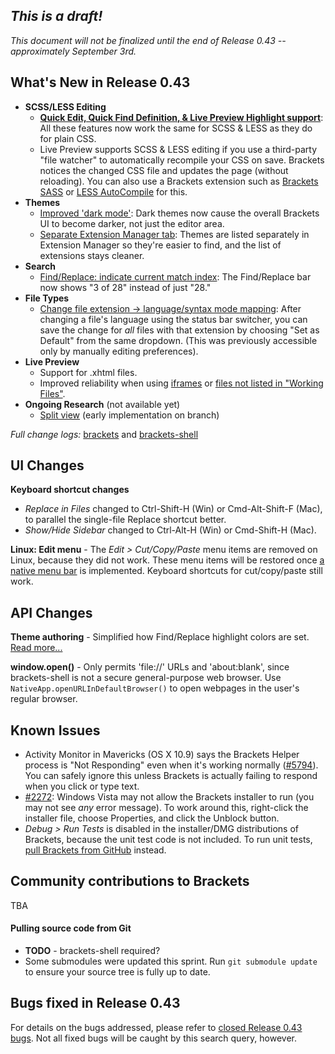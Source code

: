 _This is a draft!_
--------------------
_This document will not be finalized until the end of Release 0.43 -- approximately September 3rd._

What's New in Release 0.43
--------------------------
* **SCSS/LESS Editing**
    * **[Quick Edit, Quick Find Definition, & Live Preview Highlight support](https://trello.com/c/KoK6kPtp/1190-m-simple-support-for-less-scss-in-key-brackets-features)**: All these features now work the same for SCSS & LESS as they do for plain CSS.
    * Live Preview supports SCSS & LESS editing if you use a third-party "file watcher" to automatically recompile your CSS on save. Brackets notices the changed CSS file and updates the page (without reloading). You can also use a Brackets extension such as [Brackets SASS](https://github.com/jasonsanjose/brackets-sass) or [LESS AutoCompile](https://github.com/jdiehl/brackets-less-autocompile) for this.
* **Themes**
    * [Improved 'dark mode'](https://github.com/adobe/brackets/pull/8731): Dark themes now cause the overall Brackets UI to become darker, not just the editor area.
    * [Separate Extension Manager tab](https://github.com/adobe/brackets/pull/8759): Themes are listed separately in Extension Manager so they're easier to find, and the list of extensions stays cleaner.
* **Search**
    * [Find/Replace: indicate current match index](https://trello.com/c/0GXqt5GF/1089-s-find-next-indicate-current-match-index): The Find/Replace bar now shows "3 of 28" instead of just "28."
* **File Types**
    * [Change file extension -> language/syntax mode mapping](https://github.com/adobe/brackets/pull/8444): After changing a file's language using the status bar switcher, you can save the change for _all_ files with that extension by choosing "Set as Default" from the same dropdown. (This was previously accessible only by manually editing preferences).
* **Live Preview**
    * Support for .xhtml files.
    * Improved reliability when using [iframes](https://github.com/adobe/brackets/pull/8144) or [files not listed in "Working Files"](https://github.com/adobe/brackets/pull/8605).
* **Ongoing Research** (not available yet)
    * [Split view](https://trello.com/c/atD9BEDl/1281-m-splitview-implement-mainviewmanager-code-for-1x2-editors) (early implementation on branch)

_Full change logs:_ [brackets](https://github.com/adobe/brackets/compare/release-0.42...release-0.43#commits_bucket) and [brackets-shell](https://github.com/adobe/brackets-shell/compare/release-0.42...release-0.43#commits_bucket)


UI Changes
----------
**Keyboard shortcut changes**

* _Replace in Files_ changed to Ctrl-Shift-H (Win) or Cmd-Alt-Shift-F (Mac), to parallel the single-file Replace shortcut better.
* _Show/Hide Sidebar_ changed to Ctrl-Alt-H (Win) or Cmd-Shift-H (Mac).

**Linux: Edit menu** - The _Edit > Cut/Copy/Paste_ menu items are removed on Linux, because they did not work. These menu items will be restored once [a native menu bar](https://trello.com/c/WMB6vtwO/893-linux-native-menus) is implemented. Keyboard shortcuts for cut/copy/paste still work.


API Changes
-----------
**Theme authoring** - Simplified how Find/Replace highlight colors are set. [Read more...](https://github.com/adobe/brackets/wiki/Creating-Themes#theme-styles)

**window.open()** - Only permits 'file://' URLs and 'about:blank', since brackets-shell is not a secure general-purpose web browser. Use `NativeApp.openURLInDefaultBrowser()` to open webpages in the user's regular browser.


Known Issues
------------
* Activity Monitor in Mavericks (OS X 10.9) says the Brackets Helper process is "Not Responding" even when it's working normally ([#5794](https://github.com/adobe/brackets/issues/5794)). You can safely ignore this unless Brackets is actually failing to respond when you click or type text.
* [#2272](https://github.com/adobe/brackets/issues/2272): Windows Vista may not allow the Brackets installer to run (you may not see _any_ error message). To work around this, right-click the installer file, choose Properties, and click the Unblock button.
* _Debug > Run Tests_ is disabled in the installer/DMG distributions of Brackets, because the unit test code is not included. To run unit tests, [pull Brackets from GitHub](https://github.com/adobe/brackets/wiki/How-to-Hack-on-Brackets#wiki-getcode) instead.


Community contributions to Brackets
-----------------------------------
TBA

#### Pulling source code from Git
* **TODO** - brackets-shell required?
* Some submodules were updated this sprint. Run `git submodule update` to ensure your source tree is fully up to date.


Bugs fixed in Release 0.43
--------------------------
For details on the bugs addressed, please refer to [closed Release 0.43 bugs](https://github.com/adobe/brackets/issues?q=is%3Aclosed+milestone%3A%22Release+0.43%22). Not all fixed bugs will be caught by this search query, however.